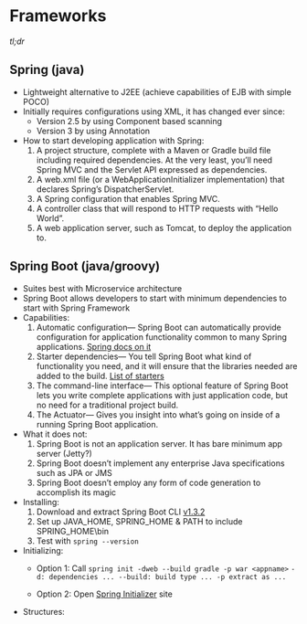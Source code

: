 Frameworks
========
*tl;dr*

Spring (java)
------
- Lightweight alternative to J2EE (achieve capabilities of EJB with simple POCO)
- Initially requires configurations using XML, it has changed ever since:
  - Version 2.5 by using Component based scanning
  - Version 3 by using Annotation
- How to start developing application with Spring:
  1. A project structure, complete with a Maven or Gradle build file including required dependencies. At the very least, you’ll need Spring MVC and the Servlet API expressed as dependencies.
  2. A web.xml file (or a WebApplicationInitializer implementation) that declares Spring’s DispatcherServlet.
  3. A Spring configuration that enables Spring MVC.
  4. A controller class that will respond to HTTP requests with “Hello World”.
  5. A web application server, such as Tomcat, to deploy the application to.

Spring Boot (java/groovy)
----------------
- Suites best with Microservice architecture
- Spring Boot allows developers to start with minimum dependencies to start with Spring Framework
- Capabilities:
  1. Automatic configuration— Spring Boot can automatically provide configuration for application functionality common to many Spring applications. [Spring docs on it](https://docs.spring.io/spring-boot/docs/current/reference/html/using-boot-auto-configuration.html)
  2. Starter dependencies— You tell Spring Boot what kind of functionality you need, and it will ensure that the libraries needed are added to the build. [List of starters](https://github.com/spring-projects/spring-boot/tree/master/spring-boot-starters)
  3. The command-line interface— This optional feature of Spring Boot lets you write complete applications with just application code, but no need for a traditional project build.
  4. The Actuator— Gives you insight into what’s going on inside of a running Spring Boot application.
- What it does not:
  1. Spring Boot is not an application server. It has bare minimum app server (Jetty?)
  2. Spring Boot doesn’t implement any enterprise Java specifications such as JPA or JMS
  3. Spring Boot doesn’t employ any form of code generation to accomplish its magic
- Installing:
  1. Download and extract Spring Boot CLI [v1.3.2](http://repo.spring.io/release/org/springframework/boot/spring-boot-cli/1.3.2.RELEASE/spring-boot-cli-1.3.2.RELEASE-bin.zip)
  2. Set up JAVA_HOME, SPRING_HOME & PATH to include SPRING_HOME\bin
  3. Test with `spring --version`
- Initializing:
  * Option 1: Call `spring init -dweb --build gradle -p war <appname>` `-d: dependencies ... --build: build type ... -p extract as ...`

  * Option 2: Open [Spring Initializer](http://start.spring.io/) site
- Structures:
